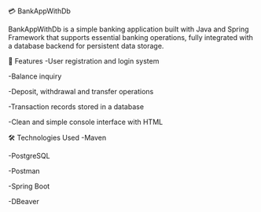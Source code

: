 💳 BankAppWithDb

  BankAppWithDb is a simple banking application built with Java and Spring Framework that supports 
essential banking operations, fully integrated with a database backend for persistent data storage.

🚀 Features
-User registration and login system

-Balance inquiry

-Deposit, withdrawal and transfer operations

-Transaction records stored in a database

-Clean and simple console interface with HTML

🛠️ Technologies Used
-Maven

-PostgreSQL

-Postman

-Spring Boot

-DBeaver
